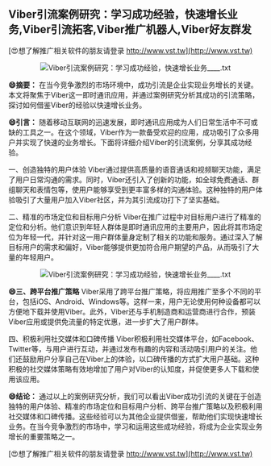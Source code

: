 ## **Viber引流案例研究：学习成功经验，快速增长业务,Viber引流拓客,Viber推广机器人,Viber好友群发**

[😍想了解推广相关软件的朋友请登录 http://www.vst.tw](http://www.vst.tw)

 <center><img src="https://vst.tw/MP4/tuiguang/png/3.png" alt="Viber引流案例研究：学习成功经验，快速增长业务____.txt"></center>

**😄摘要：**
在当今竞争激烈的市场环境中，成功引流是企业实现业务增长的关键。本文将聚焦于Viber这一即时通讯应用，并通过案例研究分析其成功的引流策略，探讨如何借鉴Viber的经验以快速增长业务。

**😄引言：**
随着移动互联网的迅速发展，即时通讯应用成为人们日常生活中不可或缺的工具之一。在这个领域，Viber作为一款备受欢迎的应用，成功吸引了众多用户并实现了快速的业务增长。下面将详细介绍Viber的引流案例，分享其成功经验。

一、创造独特的用户体验
Viber通过提供高质量的语音通话和视频聊天功能，满足了用户日常沟通的需求。同时，Viber还引入了创新的功能，如全球免费通话、群组聊天和表情包等，使用户能够享受到更丰富多样的沟通体验。这种独特的用户体验吸引了大量用户加入Viber社区，并为其引流成功打下了坚实基础。

二、精准的市场定位和目标用户分析
Viber在推广过程中对目标用户进行了精准的定位和分析。他们意识到年轻人群体是即时通讯应用的主要用户，因此将其市场定位为年轻一代，并针对这一用户群体量身定制了相关的功能和服务。通过深入了解目标用户的需求和偏好，Viber能够提供更加符合用户期望的产品，从而吸引了大量的年轻用户。

 <center><img src="https://vst.tw/MP4/tuiguang/png/0.png" alt="Viber引流案例研究：学习成功经验，快速增长业务____.txt"></center>

**😄三、跨平台推广策略**
Viber采用了跨平台推广策略，将应用推广至多个不同的平台，包括iOS、Android、Windows等。这样一来，用户无论使用何种设备都可以方便地下载并使用Viber。此外，Viber还与手机制造商和运营商进行合作，预装Viber应用或提供免流量的特定优惠，进一步扩大了用户群体。

四、积极利用社交媒体和口碑传播
Viber积极利用社交媒体平台，如Facebook、Twitter等，与用户进行互动，并通过发布有趣的内容和活动吸引用户的关注。他们还鼓励用户分享自己在Viber上的体验，以口碑传播的方式扩大用户基础。这种积极的社交媒体策略有效地增加了用户对Viber的认知度，并促使更多人下载和使用该应用。

**😄结论：**
通过以上的案例研究分析，我们可以看出Viber成功引流的关键在于创造独特的用户体验、精准的市场定位和目标用户分析、跨平台推广策略以及积极利用社交媒体和口碑传播。这些经验可以为其他企业提供借鉴，帮助他们实现快速增长业务。在当今竞争激烈的市场中，学习和运用这些成功经验，将成为企业实现业务增长的重要策略之一。

[😍想了解推广相关软件的朋友请登录 http://www.vst.tw](http://www.vst.tw)



